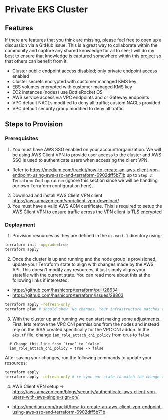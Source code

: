 # Private EKS Cluster

## Features

If there are features that you think are missing, please feel free to open up a discussion via a GitHub issue. This is a great way to collaborate within the community and capture any shared knowledge for all to see; I will do my best to ensure that knowledge is captured somewhere within this project so that others can benefit from it.

- Cluster public endpoint access disabled; only private endpoint access enabled
- Cluster secrets encrypted with customer managed KMS key
- EBS volumes encrypted with customer managed KMS key
- EC2 instances (nodes) use BottleRocket OS
- AWS service access via VPC endpoints and or Gateway endpoints
- VPC default NACLs modified to deny all traffic; custom NACLs provided
- VPC default security group modified to deny all traffic

## Steps to Provision

### Prerequisites

1. You must have AWS SSO enabled on your account/organization. We will be using AWS Client VPN to provide user access to the cluster and AWS SSO is used to authenticate users when accessing the client VPN.
  - Refer to https://medium.com/trackit/how-to-create-an-aws-client-vpn-endpoint-using-aws-sso-and-terraform-6902dff5b71b up to `Step 3: Terraform Configuration` (ignore this section since we will be handling our own Terraform configuration here).
2. Download and install AWS Client VPN client https://aws.amazon.com/vpn/client-vpn-download/
2. You must have a valid AWS ACM certificate. This is required to setup the AWS Client VPN to ensure traffic across the VPN client is TLS encrypted

### Deployment

1. Provision resources as they are defined in the `us-east-1` directory using:
```bash
terraform init -upgrade=true
terraform apply
```

2. Once the cluster is up and running and the node group is provisioned, update your Terraform state to align with changes made by the AWS API. This doesn't modify any resources, it just simply aligns your statefile with the current state. You can read more about this at the following links if interested:
- https://github.com/hashicorp/terraform/pull/28634
- https://github.com/hashicorp/terraform/issues/28803

```bash
terraform apply -refresh-only
terraform plan # should show `No changes. Your infrastructure matches the configuration.`
```

<!-- TODO - remove in favor of Cilium's CNI -->
3. With the cluster up and running we can start making some adjustments. First, lets remove the VPC CNI permissions from the nodes and instead rely on the IRSA created specifically for the VPC CNI addon. In the `eks.tf` file, change `iam_role_attach_cni_policy` from `true` to `false`:

```hcl
  # Change this line from `true` to `false`
  iam_role_attach_cni_policy = true -> false
```

After saving your changes, run the following commands to update your resources:

```bash
terraform apply
terraform apply -refresh-only # re-sync our state to match the change we performed
```

4. AWS Client VPN setup -> https://aws.amazon.com/blogs/security/authenticate-aws-client-vpn-users-with-aws-single-sign-on/
- https://medium.com/trackit/how-to-create-an-aws-client-vpn-endpoint-using-aws-sso-and-terraform-6902dff5b71b
